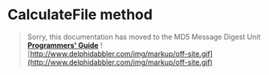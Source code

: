 # CalculateFile method #

> Sorry, this documentation has moved to the MD5 Message Digest Unit **[Programmers' Guide](http://wiki.delphidabbler.com/index.php/Docs/TPJMD5CalculateFile)** ![http://www.delphidabbler.com/img/markup/off-site.gif](http://www.delphidabbler.com/img/markup/off-site.gif)
